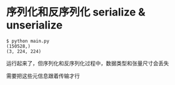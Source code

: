 # 序列化和反序列化 serialize & unserialize

```
$ python main.py
(150528,)
(3, 224, 224)
```

运行起来了，但序列化和反序列化过程中，数据类型和张量尺寸会丢失

需要把这些元信息跟着传输才行
